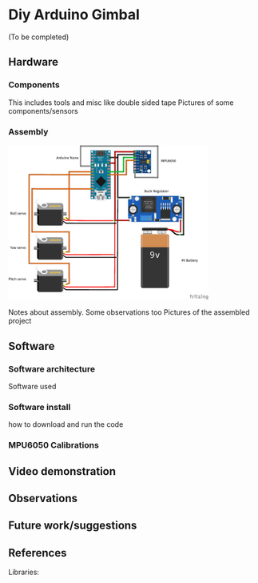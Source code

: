 # Diy Arduino Gimbal

(To be completed)
## Hardware

### Components
This includes tools and misc like double sided tape
Pictures of some components/sensors

### Assembly

<p float="center">
  <img src=images/gimbal_wiring_diagram.png width="400">
</p>

Notes about assembly. Some observations too
Pictures of the assembled project

## Software

### Software architecture
Software used

### Software install
how to download and run the code


### MPU6050 Calibrations

## Video demonstration

## Observations

## Future work/suggestions

## References
Libraries:
